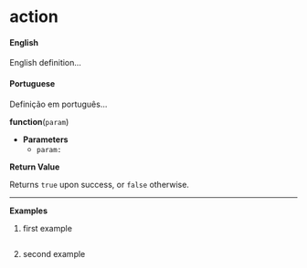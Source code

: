 
# action

<!-- tabs:start -->

#### **English**

English definition...

#### **Portuguese**

Definição em português...


<!-- tabs:end -->

**function**(`param`)


- **Parameters**
  - `param:` 


**Return Value**

Returns `true` upon success, or `false` otherwise.

---

**Examples**

1. first example

```action

```

2. second example

```action

```

